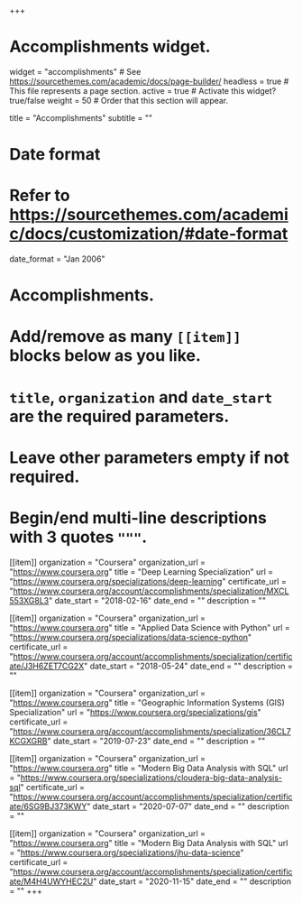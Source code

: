 +++
# Accomplishments widget.
widget = "accomplishments"  # See https://sourcethemes.com/academic/docs/page-builder/
headless = true  # This file represents a page section.
active = true  # Activate this widget? true/false
weight = 50  # Order that this section will appear.

title = "Accomplish&shy;ments"
subtitle = ""

# Date format
#   Refer to https://sourcethemes.com/academic/docs/customization/#date-format
date_format = "Jan 2006"

# Accomplishments.
#   Add/remove as many `[[item]]` blocks below as you like.
#   `title`, `organization` and `date_start` are the required parameters.
#   Leave other parameters empty if not required.
#   Begin/end multi-line descriptions with 3 quotes `"""`.

[[item]]
  organization = "Coursera"
  organization_url = "https://www.coursera.org"
  title = "Deep Learning Specialization"
  url = "https://www.coursera.org/specializations/deep-learning"
  certificate_url = "https://www.coursera.org/account/accomplishments/specialization/MXCL553XG8L3"
  date_start = "2018-02-16"
  date_end = ""
  description = ""

[[item]]
  organization = "Coursera"
  organization_url = "https://www.coursera.org"
  title = "Applied Data Science with Python"
  url = "https://www.coursera.org/specializations/data-science-python"
  certificate_url = "https://www.coursera.org/account/accomplishments/specialization/certificate/J3H6ZET7CG2X"
  date_start = "2018-05-24"
  date_end = ""
  description = ""

[[item]]
  organization = "Coursera"
  organization_url = "https://www.coursera.org"
  title = "Geographic Information Systems (GIS) Specialization"
  url = "https://www.coursera.org/specializations/gis"
  certificate_url = "https://www.coursera.org/account/accomplishments/specialization/36CL7KCGXGRB"
  date_start = "2019-07-23"
  date_end = ""
  description = ""

[[item]]
  organization = "Coursera"
  organization_url = "https://www.coursera.org"
  title = "Modern Big Data Analysis with SQL"
  url = "https://www.coursera.org/specializations/cloudera-big-data-analysis-sql"
  certificate_url = "https://www.coursera.org/account/accomplishments/specialization/certificate/6SG9BJ373KWY"
  date_start = "2020-07-07"
  date_end = ""
  description = ""

[[item]]
  organization = "Coursera"
  organization_url = "https://www.coursera.org"
  title = "Modern Big Data Analysis with SQL"
  url = "https://www.coursera.org/specializations/jhu-data-science"
  certificate_url = "https://www.coursera.org/account/accomplishments/specialization/certificate/M4H4UWYHEC2U"
  date_start = "2020-11-15"
  date_end = ""
  description = ""
+++
